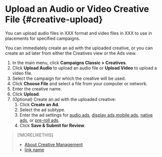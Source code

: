 # Upload an Audio or Video Creative File {#creative-upload}

You can upload audio files in XXX format and video files in XXX to use in placements for specified campaigns.

You can immediately create an ad with the uploaded creative, or you can create an ad later from either the Creatives view or the Ads view.

1. In the main menu, click **Campaigns Classic > Creatives**.
1. Click **Upload Audio** to upload an audio file or **Upload Video** to upload a video file.
1. Select the campaign for which the creative will be used.
1. Click **Choose File** and select a file from your computer  <!-- device possible? -->  or network.
1. Enter the creative name.
1. Click **Upload**.
1. (Optional) Create an ad with the uploaded creative:
   1. Click **Create an Ad**.
   1. Select the ad subtype.
   1. Enter the ad settings for [audio ads](ad-settings-audio.md), [display ads](ad-settings-display.md),[mobile ads](ad-settings-mobile.md), [native ads](ad-settings-native.md), or [pre-roll ads](ad-settings-pre-roll.md).
   1. Click **Save & Submit for Review**.

>[!MORELIKETHIS]
>
>* [About Creative Management](creative-about.md)
>* [link name](URL)

